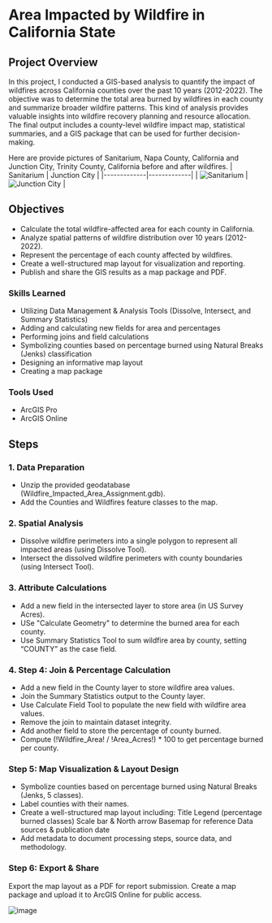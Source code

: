 # Area Impacted by Wildfire in California State


## Project Overview
In this project, I conducted a GIS-based analysis to quantify the impact of wildfires across California counties over the past 10 years (2012-2022). The objective was to determine the total area burned by wildfires in each county and summarize broader wildfire patterns. This kind of analysis provides valuable insights into wildfire recovery planning and resource allocation. The final output includes a county-level wildfire impact map, statistical summaries, and a GIS package that can be used for further decision-making.

Here are provide pictures of Sanitarium, Napa County, California and Junction City, Trinity County, California before and after wildfires.
| Sanitarium | Junction City |
|-------------|-------------|
| ![Sanitarium](https://github.com/user-attachments/assets/019fd42e-aea8-4452-9dd3-5fc0ab08fa66) | ![Junction City](https://github.com/user-attachments/assets/c23d0ed7-6dec-436e-991e-78ae88db9892) |



## Objectives
- Calculate the total wildfire-affected area for each county in California.
- Analyze spatial patterns of wildfire distribution over 10 years (2012-2022).
- Represent the percentage of each county affected by wildfires.
- Create a well-structured map layout for visualization and reporting.
- Publish and share the GIS results as a map package and PDF.


### Skills Learned
- Utilizing Data Management & Analysis Tools (Dissolve, Intersect, and Summary Statistics)
- Adding and calculating new fields for area and percentages
- Performing joins and field calculations
- Symbolizing counties based on percentage burned using Natural Breaks (Jenks) classification
- Designing an informative map layout
- Creating a map package
  
### Tools Used
- ArcGIS Pro
- ArcGIS Online

## Steps

### 1. Data Preparation
- Unzip the provided geodatabase (Wildfire_Impacted_Area_Assignment.gdb).
- Add the Counties and Wildfires feature classes to the map.

### 2. Spatial Analysis
- Dissolve wildfire perimeters into a single polygon to represent all impacted areas (using Dissolve Tool).
- Intersect the dissolved wildfire perimeters with county boundaries (using Intersect Tool).
  
### 3. Attribute Calculations
- Add a new field in the intersected layer to store area (in US Survey Acres).
- USe "Calculate Geometry" to determine the burned area for each county.
- Use Summary Statistics Tool to sum wildfire area by county, setting “COUNTY” as the case field.

### 4. Step 4: Join & Percentage Calculation
- Add a new field in the County layer to store wildfire area values.
- Join the Summary Statistics output to the County layer.
- Use Calculate Field Tool to populate the new field with wildfire area values.
- Remove the join to maintain dataset integrity.
- Add another field to store the percentage of county burned.
- Compute (!Wildfire_Area! / !Area_Acres!) * 100 to get percentage burned per county.

### Step 5: Map Visualization & Layout Design
- Symbolize counties based on percentage burned using Natural Breaks (Jenks, 5 classes).
- Label counties with their names.
- Create a well-structured map layout including:
Title
Legend (percentage burned classes)
Scale bar & North arrow
Basemap for reference
Data sources & publication date
- Add metadata to document processing steps, source data, and methodology.

### Step 6: Export & Share
Export the map layout as a PDF for report submission.
Create a map package and upload it to ArcGIS Online for public access.


![image](https://github.com/user-attachments/assets/6459c80a-77cc-4d7e-855d-5dfc6afa377e)





